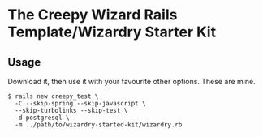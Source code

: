 # The Creepy Wizard Rails Template/Wizardry Starter Kit

## Usage

Download it, then use it with your favourite other options. These are mine.

```shell
$ rails new creepy_test \
  -C --skip-spring --skip-javascript \
  --skip-turbolinks --skip-test \
  -d postgresql \
  -m ../path/to/wizardry-started-kit/wizardry.rb
```
